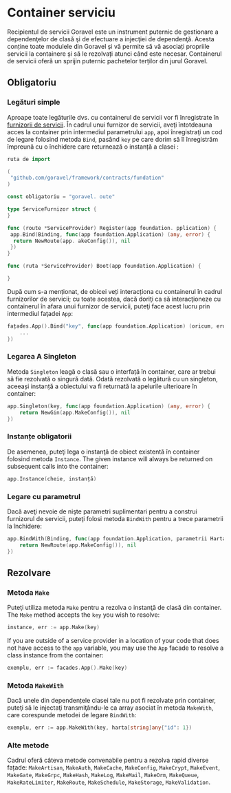 # Container serviciu

Recipientul de servicii Goravel este un instrument puternic de gestionare a dependenţelor de clasă şi de efectuare a injecţiei de dependenţă. Acesta
conține toate modulele din Goravel și vă permite să vă asociați propriile servicii la containere și să le rezolvați atunci când este necesar.
Containerul de servicii oferă un sprijin puternic pachetelor terților din jurul Goravel.

## Obligatoriu

### Legături simple

Aproape toate legăturile dvs. cu containerul de servicii vor fi înregistrate în [furnizorii de servicii](./providers).
În cadrul unui furnizor de servicii, aveţi întotdeauna acces la container prin intermediul parametrului `app`, apoi înregistraţi un cod de legare
folosind metoda `Bind`, pasând `key` pe care dorim să îl înregistrăm împreună cu o închidere care returnează o instanță a clasei
:

```go
ruta de import

(
 "github.com/goravel/framework/contracts/fundation"
)

const obligatoriu = "goravel. oute"

type ServiceFurnizor struct {
}

func (route *ServiceProvider) Register(app foundation. pplication) {
 app.Bind(Binding, func(app foundation.Application) (any, error) {
  return NewRoute(app. akeConfig()), nil
 })
}

func (ruta *ServiceProvider) Boot(app foundation.Application) {

}
```

După cum s-a menționat, de obicei veți interacționa cu containerul în cadrul furnizorilor de servicii; cu toate acestea, dacă doriţi ca
să interacţioneze cu containerul în afara unui furnizor de servicii, puteţi face acest lucru prin intermediul faţadei `App`:

```go
fațades.App().Bind("key", func(app foundation.Application) (oricum, eroare) {
    ...
})
```

### Legarea A Singleton

Metoda `Singleton` leagă o clasă sau o interfață în container, care ar trebui să fie rezolvată o singură dată. Odată rezolvată o legătură cu un
singleton, aceeași instanță a obiectului va fi returnată la apelurile ulterioare în container:

```go
app.Singleton(key, func(app foundation.Application) (any, error) {
    return NewGin(app.MakeConfig()), nil
})
```

### Instanțe obligatorii

De asemenea, puteţi lega o instanţă de obiect existentă în container folosind metoda `Instance`. The given instance will
always be returned on subsequent calls into the container:

```go
app.Instance(cheie, instanță)
```

### Legare cu parametrul

Dacă aveţi nevoie de nişte parametri suplimentari pentru a construi furnizorul de servicii, puteţi folosi metoda `BindWith` pentru a trece parametrii
la închidere:

```go
app.BindWith(Binding, func(app foundation.Application, parametrii Harta[string]any) (oriu, eroare) {
    return NewRoute(app.MakeConfig()), nil
})
```

## Rezolvare

### Metoda `Make`

Puteţi utiliza metoda `Make` pentru a rezolva o instanţă de clasă din container. The `Make` method accepts the `key` you
wish to resolve:

```go
instance, err := app.Make(key)
```

If you are outside of a service provider in a location of your code that does not have access to the `app` variable, you
may use the `App` facade to resolve a class instance from the container:

```go
exemplu, err := facades.App().Make(key)
```

### Metoda `MakeWith`

Dacă unele din dependențele clasei tale nu pot fi rezolvate prin container, puteţi să le injectaţi transmiţându-le ca array asociat
în metoda `MakeWith`, care corespunde metodei de legare `BindWith`:

```go
exemplu, err := app.MakeWith(key, harta[string]any{"id": 1})
```

### Alte metode

Cadrul oferă câteva metode convenabile pentru a rezolva rapid diverse fațade: `MakeArtisan`, `MakeAuth`,
`MakeCache`, `MakeConfig`, `MakeCrypt`, `MakeEvent`, `MakeGate`, `MakeGrpc`, `MakeHash`, `MakeLog`, `MakeMail`,
`MakeOrm`, `MakeQueue`, `MakeRateLimiter`, `MakeRoute`, `MakeSchedule`, `MakeStorage`, `MakeValidation`.
